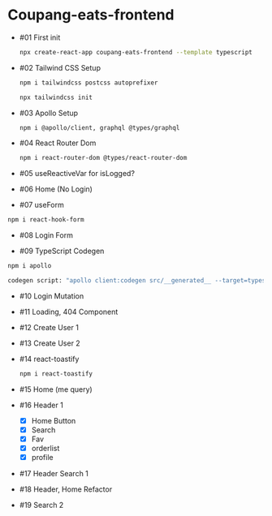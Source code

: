 # Coupang-eats-frontend

- #01 First init

  ```bash
  npx create-react-app coupang-eats-frontend --template typescript
  ```

- #02 Tailwind CSS Setup

  ```bash
  npm i tailwindcss postcss autoprefixer

  npx tailwindcss init
  ```

- #03 Apollo Setup

  ```bash
  npm i @apollo/client, graphql @types/graphql
  ```

- #04 React Router Dom

  ```bash
  npm i react-router-dom @types/react-router-dom
  ```

- #05 useReactiveVar for isLogged?

- #06 Home (No Login)

- #07 useForm

```bash
npm i react-hook-form

```

- #08 Login Form

- #09 TypeScript Codegen

```bash
npm i apollo

codegen script: "apollo client:codegen src/__generated__ --target=typescript --outputFlat"
```

- #10 Login Mutation

- #11 Loading, 404 Component

- #12 Create User 1

- #13 Create User 2

- #14 react-toastify

  ```bash
  npm i react-toastify
  ```

- #15 Home (me query)

- #16 Header 1

  - [x] Home Button
  - [x] Search
  - [x] Fav
  - [x] orderlist
  - [x] profile

- #17 Header Search 1

- #18 Header, Home Refactor

- #19 Search 2
